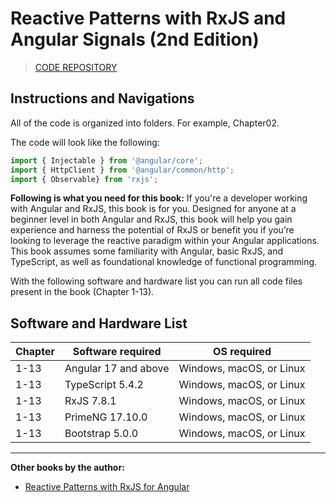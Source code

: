 # Reactive Patterns with RxJS and Angular Signals (2nd Edition)

> [CODE REPOSITORY](https://github.com/PacktPublishing/Reactive-Patterns-with-RxJS-and-Angular-Signals-Second-Edition)

## Instructions and Navigations
All of the code is organized into folders. For example, Chapter02.

The code will look like the following:
```typescript
import { Injectable } from '@angular/core';
import { HttpClient } from '@angular/common/http';
import { Observable} from 'rxjs';
```

**Following is what you need for this book:**
If you're a developer working with Angular and RxJS, this book is for you. Designed for anyone at a beginner level in both Angular and RxJS, this book will help you gain experience and harness the potential of RxJS or benefit you if you’re looking to leverage the reactive paradigm within your Angular applications. This book assumes some familiarity with Angular, basic RxJS, and TypeScript, as well as foundational knowledge of functional programming.

With the following software and hardware list you can run all code files present in the book (Chapter 1-13).

## Software and Hardware List

| Chapter  | Software required    | OS required              |
| -------- | -------------------- | ------------------------ |
| 1-13     | Angular 17 and above | Windows, macOS, or Linux |
| 1-13     | TypeScript 5.4.2     | Windows, macOS, or Linux |
| 1-13     | RxJS 7.8.1           | Windows, macOS, or Linux |
| 1-13     | PrimeNG 17.10.0      | Windows, macOS, or Linux |
| 1-13     | Bootstrap 5.0.0      | Windows, macOS, or Linux |

---

**Other books by the author:**
* [Reactive Patterns with RxJS for Angular](https://www.packtpub.com/product/reactive-patterns-with-rxjs-for-angular/9781801811514)
